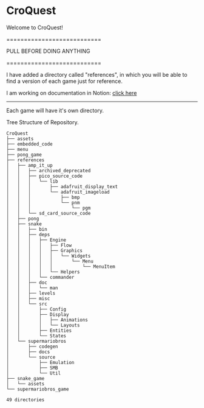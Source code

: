 # CroQuest

Welcome to CroQuest!

===========================

PULL BEFORE DOING ANYTHING

===========================

I have added a directory called "references", in which you will be able to find a version of each game just for reference.

I am working on documentation in Notion:
[click here](https://www.notion.so/CroQuest-1cdceb89e60e8008a8b2ff5f561b246e?pvs=4)

---------------------------------------------------------------------------------------------

Each game will have it's own directory.  

Tree Structure of Repository.

```
CroQuest
├── assets
├── embedded_code
├── menu
├── pong_game
├── references
│   ├── amp_it_up
│   │   ├── archived_deprecated
│   │   ├── pico_source_code
│   │   │   └── lib
│   │   │       ├── adafruit_display_text
│   │   │       └── adafruit_imageload
│   │   │           ├── bmp
│   │   │           └── pnm
│   │   │               └── pgm
│   │   └── sd_card_source_code
│   ├── pong
│   ├── snake
│   │   ├── bin
│   │   ├── deps
│   │   │   ├── Engine
│   │   │   │   ├── Flow
│   │   │   │   ├── Graphics
│   │   │   │   │   └── Widgets
│   │   │   │   │       └── Menu
│   │   │   │   │           └── MenuItem
│   │   │   │   └── Helpers
│   │   │   └── commander
│   │   ├── doc
│   │   │   └── man
│   │   ├── levels
│   │   ├── misc
│   │   └── src
│   │       ├── Config
│   │       ├── Display
│   │       │   ├── Animations
│   │       │   └── Layouts
│   │       ├── Entities
│   │       └── States
│   └── supermariobros
│       ├── codegen
│       ├── docs
│       └── source
│           ├── Emulation
│           ├── SMB
│           └── Util
├── snake_game
│   └── assets
└── supermariobros_game

49 directories

```
